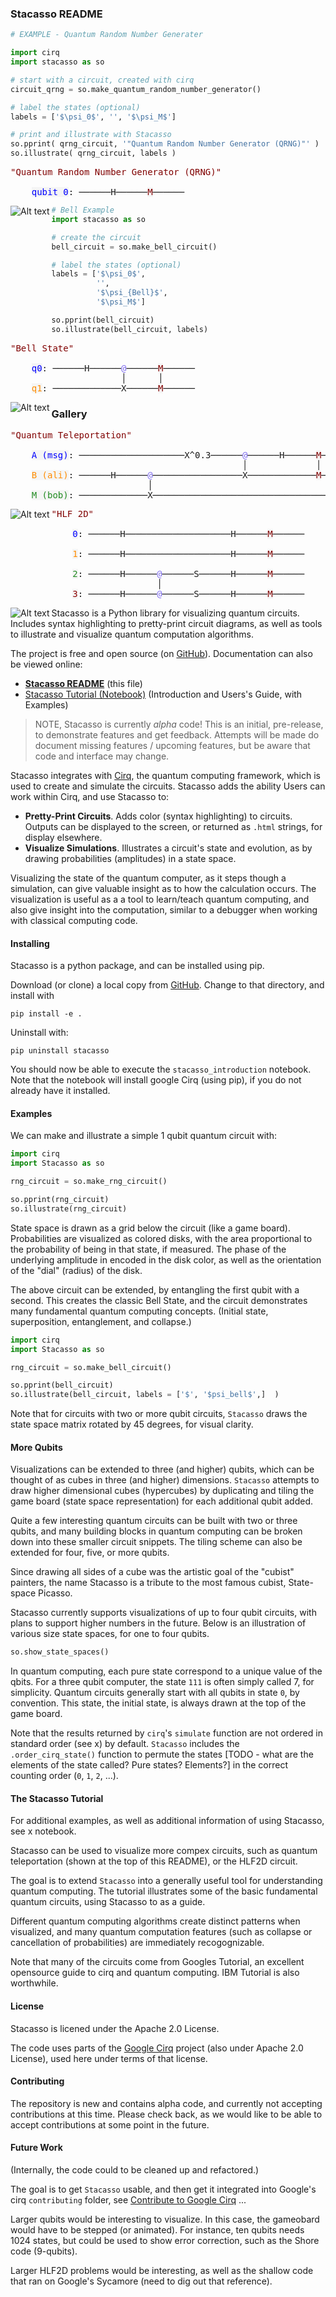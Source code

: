 ### Stacasso README



```python
# EXAMPLE - Quantum Random Number Generater

import cirq
import stacasso as so

# start with a circuit, created with cirq
circuit_qrng = so.make_quantum_random_number_generator()

# label the states (optional)
labels = ['$\psi_0$', '', '$\psi_M$']

# print and illustrate with Stacasso
so.pprint( qrng_circuit, '"Quantum Random Number Generator (QRNG)"' )
so.illustrate( qrng_circuit, labels )

```



<pre><span style="white-space:pre;"><span style="color:Maroon">"Quantum Random Number Generator (QRNG)"</span><br><br>    <span style="background-color:WhiteSmoke;color:Blue">qubit 0</span>: ──────H──────<span style="background-color:WhiteSmoke;color:Maroon;fontweight:bold">M</span>──────<br></span></pre>

<img title="a title" align="left" alt="Alt text" src="notebooks/rng_illustration.svg">



```python
# Bell Example
import stacasso as so

# create the circuit 
bell_circuit = so.make_bell_circuit()

# label the states (optional)
labels = ['$\psi_0$',
          '',
          '$\psi_{Bell}$',
          '$\psi_M$']

so.pprint(bell_circuit)
so.illustrate(bell_circuit, labels)

```


<pre><span style="white-space:pre;"><span style="color:Maroon">"Bell State"</span><br><br>    <span style="background-color:WhiteSmoke;color:Blue">q0</span>: ──────H──────<span style="color:MediumSlateBlue">@</span>──────<span style="background-color:WhiteSmoke;color:Maroon;fontweight:bold">M</span>──────<br>                     │      │<br>    <span style="background-color:WhiteSmoke;color:DarkOrange">q1</span>: ─────────────X──────<span style="background-color:WhiteSmoke;color:Maroon;fontweight:bold">M</span>──────<br></span></pre>

<img title="a title" align="left" alt="Alt text" src="notebooks/bell_illustration.svg">



### Gallery




<pre><span style="white-space:pre;"><span style="color:Maroon">"Quantum Teleportation"</span><br><br>    <span style="background-color:WhiteSmoke;color:Blue">A (msg)</span>: ────────────────────X^0.3──────<span style="color:MediumSlateBlue">@</span>──────H──────<span style="background-color:WhiteSmoke;color:Maroon;fontweight:bold">M</span>─────────────<span style="color:MediumSlateBlue">@</span>──────<br>                                            │             │             │<br>    <span style="background-color:WhiteSmoke;color:DarkOrange">B (ali)</span>: ──────H──────<span style="color:MediumSlateBlue">@</span>─────────────────X─────────────<span style="background-color:WhiteSmoke;color:Maroon;fontweight:bold">M</span>──────<span style="color:MediumSlateBlue">@</span>──────┼──────<br>                          │                                      │      │<br>    <span style="background-color:WhiteSmoke;color:ForestGreen">M (bob)</span>: ─────────────X──────────────────────────────────────X──────<span style="color:MediumSlateBlue">@</span>──────<br></span></pre>



<img title="a title" align="left" alt="Alt text" src="notebooks/tele_illustration.svg">



<pre><span style="white-space:pre;"><span style="color:Maroon">"HLF 2D"</span><br><br>    <span style="background-color:WhiteSmoke;color:Blue">0</span>: ──────H────────────────────H──────<span style="background-color:WhiteSmoke;color:Maroon;fontweight:bold">M</span>──────<br>    <br>    <span style="background-color:WhiteSmoke;color:DarkOrange">1</span>: ──────H────────────────────H──────<span style="background-color:WhiteSmoke;color:Maroon;fontweight:bold">M</span>──────<br>    <br>    <span style="background-color:WhiteSmoke;color:ForestGreen">2</span>: ──────H──────<span style="color:MediumSlateBlue">@</span>──────S──────H──────<span style="background-color:WhiteSmoke;color:Maroon;fontweight:bold">M</span>──────<br>                    │<br>    <span style="background-color:WhiteSmoke;color:DarkRed">3</span>: ──────H──────<span style="color:MediumSlateBlue">@</span>──────S──────H──────<span style="background-color:WhiteSmoke;color:Maroon;fontweight:bold">M</span>──────<br></span></pre>

<img title="a title" align="left" alt="Alt text" src="notebooks/hlf_illustration.svg">










Stacasso is a Python library for visualizing quantum circuits.  Includes syntax highlighting to pretty-print circuit diagrams, as well as tools to illustrate and visualize quantum computation algorithms.

The project is free and open source (on [GitHub](https://github.com/JonHub/stacasso)).  Documentation can also be viewed online:

* **[Stacasso README](https://jonhub.github.io/stacasso/)** (this file)
* [Stacasso Tutorial (Notebook)](https://jonhub.github.io/stacasso/code/stacasso_introduction.html) (Introduction and Users's Guide, with Examples)

> NOTE, Stacasso is currently *alpha* code!  This is an initial, pre-release, to demonstrate features and get feedback. Attempts will be made do document missing features / upcoming features, but be aware that code and interface may change.

Stacasso integrates with [Cirq](https://github.com/quantumlib/Cirq), the quantum computing framework, which is used to create and simulate the circuits.  Stacasso adds the ability  Users can work within Cirq, and use Stacasso to:

* **Pretty-Print  Circuits**.  Adds color (syntax highlighting) to circuits.  Outputs can be displayed to the screen, or returned as `.html` strings, for display elsewhere.
* **Visualize Simulations**.  Illustrates a circuit's state and evolution, as by drawing probabilities (amplitudes) in a state space.

Visualizing the state of the quantum computer, as it steps though a simulation, can give valuable insight as to how the calculation occurs.  The visualization is useful as a  a tool to learn/teach quantum computing, and also give insight into the computation, similar to a debugger when working with classical computing code.


#### Installing

Stacasso is a python package, and can be installed using pip.

Download (or clone) a local copy from [GitHub](https://github.com/JonHub/stacasso).  Change to that directory, and install with

```
pip install -e .
```

Uninstall with:

```
pip uninstall stacasso
```

You should now be able to execute the `stacasso_introduction` notebook.  Note that the notebook will install google Cirq (using pip), if you do not already have it installed.


#### Examples

We can make and illustrate a simple 1 qubit quantum circuit with:

```python
import cirq
import Stacasso as so

rng_circuit = so.make_rng_circuit()

so.pprint(rng_circuit)
so.illustrate(rng_circuit)

```

<rng circuit>

State space is drawn as a grid below the circuit (like a game board).  Probabilities are visualized as colored disks, with the area proportional to the probability of being in that state, if measured.  The phase of the underlying amplitude in encoded in the disk color, as well as the orientation of the "dial" (radius) of the disk.

The above circuit can be extended, by entangling the first qubit with a second.  This creates the classic Bell State, and the circuit demonstrates many fundamental quantum computing concepts.  (Initial state, superposition, entanglement, and collapse.)

```python
import cirq
import Stacasso as so

rng_circuit = so.make_bell_circuit()

so.pprint(bell_circuit)
so.illustrate(bell_circuit, labels = ['$', '$psi_bell$',]  )

```

<bell circuit>

Note that for circuits with two or more qubit circuits, `Stacasso` draws the state space matrix rotated by 45 degrees, for visual clarity.

#### More Qubits

Visualizations can be extended to three (and higher) qubits, which can be thought of as cubes in three (and higher) dimensions.  `Stacasso` attempts to draw higher dimensional cubes (hypercubes) by duplicating and tiling the game board (state space representation) for each additional qubit added.

Quite a few interesting quantum circuits can be built with two or three qubits, and many building blocks in quantum computing can be broken down into these smaller circuit snippets.  The tiling scheme can also be extended for four, five, or more qubits.

Since drawing all sides of a cube was the artistic goal of the "cubist" painters, the name Stacasso is a tribute to the most famous cubist, State-space Picasso.

Stacasso currently supports visualizations of up to four qubit circuits, with plans to support higher numbers in the future.  Below is an illustration of various size state spaces, for one to four qubits. 

```python
so.show_state_spaces()
```

<state spaces>

In quantum computing, each pure state correspond to a unique value of the qbits.  For a three qubit computer, the state `111` is often simply called $7$, for simplicity.  Quantum circuits generally start with all qubits in state `0`, by convention.  This state, the initial state, is always drawn at the top of the game board.

Note that the results returned by `cirq`'s `simulate` function are not ordered in standard order (see x) by default.  `Stacasso` includes the `.order_cirq_state()` function to permute the states [TODO - what are the elements of the state called?  Pure states?  Elements?] in the correct counting order (`0`, `1`, `2`, ...). 

#### The Stacasso Tutorial

For additional examples, as well as additional information of using Stacasso, see x notebook.

Stacasso can be used to visualize more compex circuits, such as quantum teleportation (shown at the top of this README), or the HLF2D circuit.

The goal is to extend `Stacasso` into a generally useful tool for understanding quantum computing.  The tutorial illustrates some of the basic fundamental quantum circuits, using Stacasso to as a guide.

Different quantum computing algorithms create distinct patterns when visualized, and many quantum computation features (such as collapse or cancellation of probabilities) are immediately recogognizable.

Note that many of the circuits come from Googles Tutorial, an excellent opensource guide to cirq and quantum computing.  IBM Tutorial is also worthwhile.

#### License

Stacasso is licened under the Apache 2.0 License.

The code uses parts of the [Google Cirq]() project (also under Apache 2.0 License), used here under terms of that license.


#### Contributing

The repository is new and contains alpha code, and currently not accepting contributions at this time.  Please check back, as we would like to be able to accept contributions at some point in the future.

#### Future Work

(Internally, the code could to be cleaned up and refactored.)

The goal is to get `Stacasso` usable, and then get it integrated into Google's cirq `contributing` folder, see [Contribute to Google Cirq](https://github.com/quantumlib/Cirq/blob/master/CONTRIBUTING.md) ... 

Larger qubits would be interesting to visualize.  In this case, the gameobard would have to be stepped (or animated).  For instance, ten qubits needs 1024 states, but could be used to show error correction, such as the Shore code (9-qubits).

Larger HLF2D problems would be interesting, as well as the shallow code that ran on Google's Sycamore (need to dig out that reference).



